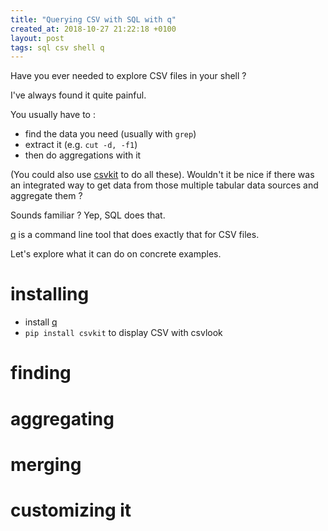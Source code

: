 ```yaml
---
title: "Querying CSV with SQL with q"
created_at: 2018-10-27 21:22:18 +0100
layout: post
tags: sql csv shell q
---
```


Have you ever needed to explore CSV files in your shell ?

I've always found it quite painful.

You usually have to :

- find the data you need (usually with `grep`)
- extract it (e.g. `cut -d, -f1`)
- then do aggregations with it

(You could also use [csvkit](https://csvkit.readthedocs.io/en/latest/) to do all these).
Wouldn't it be nice if there was an integrated way to get data from those
multiple tabular data sources and aggregate them ?

Sounds familiar ? Yep, SQL does that.

[q](https://harelba.github.io/q/) is a command line tool that does exactly
that for CSV files.

Let's explore what it can do on concrete examples.

# installing

- install [q](https://harelba.github.io/q/install.html)
- `pip install csvkit` to display CSV with csvlook

# finding

# aggregating

# merging

# customizing it
